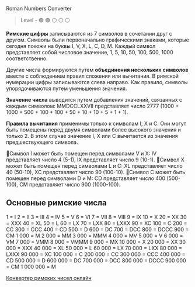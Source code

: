 Roman Numbers Converter

> Level -  :green_circle: :green_circle: :white_circle: :white_circle: :white_circle:

**Римские цифры** записываются из 7 символов в сочетании друг с другом. Символы были первоначально графическими знаками, которые сегодня похожи на буквы I, V, X, L, C, D, M. Каждый символ представляет собой числовое значение, 1, 5, 10, 50, 100, 500, 1000 соответственно.

Другие числа формируются путем **объединения нескольких символов** вместе с соблюдением правил сложения или вычитания. В римской нумерации цифры записываются слева направо. Как правило, символы упорядочиваются путем уменьшения значения.

**Значение числа** выводится путем добавления значений, связанных с каждым символом: MMDCCLXXVII представляет число 2777 (1000 + 1000 + 500 + 100 + 100 + 50 + 10 + 10 + 5 + 1 + 1).

**Правила вычитания** применимы только к символам I, X и C. Они могут быть помещены перед двумя символами более высокого значения и только 2. В этом случае значение I, X или C вычитается из значения предшествующего символа.

:small_orange_diamond:Символ I может быть помещен перед символами V и X: IV представляет число 4 (5-1), IX представляет число 9 (10-1).
:small_orange_diamond:Символ X может быть помещен перед символами L и C: XL представляет число 40 (50-10), XC представляет число 90 (100-10).
:small_orange_diamond:Символ C может быть помещен перед символами D и M: CD представляет число 400 (500-100), CM представляет число 900 (1000-100).

## Основные римские числа
1 = I
2 = II
3 = III
4 = IV
5 = V
6 = VI
7 = VII
8 = VIII
9 = IX
10 = X
20 = XX
30 = XXX
40 = XL
50 = L
60 = LX
70 = LXX
80 = LXXX
90 = XC 100 = C
200 = CC
300 = CCC
400 = CD
500 = D
600 = DC
700 = DCC
800 = DCCC
900 = CM
1 000 = M
2 000 = MM
3 000 = MMM
4 000 = MV
5 000 = V
6 000 = VM
7 000 = VMM
8 000 = VMMM
9 000 = MX 10 000 = X
20 000 = XX
30 000 = XXX
40 000 = XL
50 000 = L
60 000 = LX
70 000 = LXX
80 000 = LXXX
90 000 = XC
100 000 = C
200 000 = CC
300 000 = CCC
400 000 = CD
500 000 = D
600 000 = DC
700 000 = DCC
800 000 = DCCC
900 000 = CM
1 000 000 = M

[Конвертер римских чисел онлайн](http://graecolatini.bsu.by/htm-different/num-converter-roman.htm)
